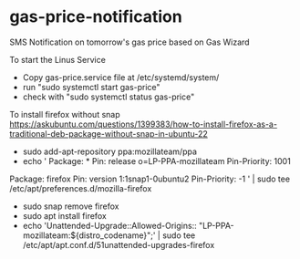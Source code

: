 # gas-price-notification

SMS Notification on tomorrow's gas price based on Gas Wizard


To start the Linus Service
- Copy gas-price.service file at /etc/systemd/system/
- run "sudo systemctl start gas-price"
- check with "sudo systemctl status gas-price"

To install firefox without snap
https://askubuntu.com/questions/1399383/how-to-install-firefox-as-a-traditional-deb-package-without-snap-in-ubuntu-22
- sudo add-apt-repository ppa:mozillateam/ppa
- echo '
Package: *
Pin: release o=LP-PPA-mozillateam
Pin-Priority: 1001

Package: firefox
Pin: version 1:1snap1-0ubuntu2
Pin-Priority: -1
' | sudo tee /etc/apt/preferences.d/mozilla-firefox
- sudo snap remove firefox
- sudo apt install firefox
- echo 'Unattended-Upgrade::Allowed-Origins:: "LP-PPA-mozillateam:${distro_codename}";' | sudo tee /etc/apt/apt.conf.d/51unattended-upgrades-firefox

